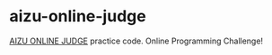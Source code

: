 # aizu-online-judge

[AIZU ONLINE JUDGE](https://onlinejudge.u-aizu.ac.jp/home "AOJ") practice code.
Online Programming Challenge!
